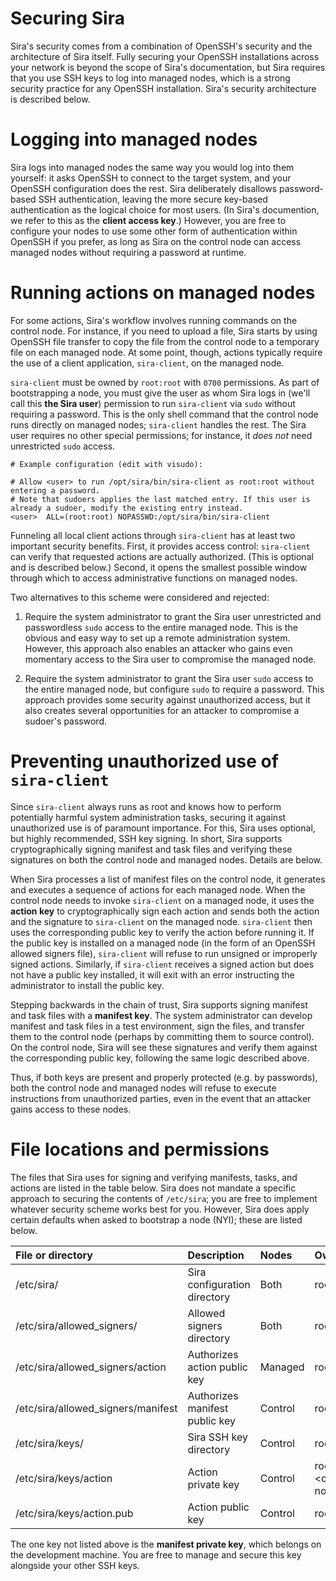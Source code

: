 # Securing Sira

Sira's security comes from a combination of OpenSSH's security and the architecture of Sira itself. Fully securing your OpenSSH installations across your network is beyond the scope of Sira's documentation, but Sira requires that you use SSH keys to log into managed nodes, which is a strong security practice for any OpenSSH installation. Sira's security architecture is described below.

# Logging into managed nodes

Sira logs into managed nodes the same way you would log into them yourself: it asks OpenSSH to connect to the target system, and your OpenSSH configuration does the rest. Sira deliberately disallows password-based SSH authentication, leaving the more secure key-based authentication as the logical choice for most users. (In Sira's documention, we refer to this as the **client access key**.) However, you are free to configure your nodes to use some other form of authentication within OpenSSH if you prefer, as long as Sira on the control node can access managed nodes without requiring a password at runtime.

# Running actions on managed nodes

For some actions, Sira's workflow involves running commands on the control node. For instance, if you need to upload a file, Sira starts by using OpenSSH file transfer to copy the file from the control node to a temporary file on each managed node. At some point, though, actions typically require the use of a client application, `sira-client`, on the managed node.

`sira-client` must be owned by `root:root` with `0700` permissions. As part of bootstrapping a node, you must give the user as whom Sira logs in (we'll call this **the Sira user**) permission to run `sira-client` via `sudo` without requiring a password. This is the only shell command that the control node runs directly on managed nodes; `sira-client` handles the rest. The Sira user requires no other special permissions; for instance, it *does not* need unrestricted `sudo` access.

```
# Example configuration (edit with visudo):

# Allow <user> to run /opt/sira/bin/sira-client as root:root without entering a password.
# Note that sudoers applies the last matched entry. If this user is already a sudoer, modify the existing entry instead.
<user>  ALL=(root:root) NOPASSWD:/opt/sira/bin/sira-client
```

Funneling all local client actions through `sira-client` has at least two important security benefits. First, it provides access control: `sira-client` can verify that requested actions are actually authorized. (This is optional and is described below.) Second, it opens the smallest possible window through which to access administrative functions on managed nodes.

Two alternatives to this scheme were considered and rejected:

1. Require the system administrator to grant the Sira user unrestricted and passwordless `sudo` access to the entire managed node. This is the obvious and easy way to set up a remote administration system. However, this approach also enables an attacker who gains even momentary access to the Sira user to compromise the managed node.

2. Require the system administrator to grant the Sira user `sudo` access to the entire managed node, but configure `sudo` to require a password. This approach provides some security against unauthorized access, but it also creates several opportunities for an attacker to compromise a sudoer's password.

# Preventing unauthorized use of `sira-client`

Since `sira-client` always runs as root and knows how to perform potentially harmful system administration tasks, securing it against unauthorized use is of paramount importance. For this, Sira uses optional, but highly recommended, SSH key signing. In short, Sira supports cryptographically signing manifest and task files and verifying these signatures on both the control node and managed nodes. Details are below.

When Sira processes a list of manifest files on the control node, it generates and executes a sequence of actions for each managed node. When the control node needs to invoke `sira-client` on a managed node, it uses the **action key** to cryptographically sign each action and sends both the action and the signature to `sira-client` on the managed node. `sira-client` then uses the corresponding public key to verify the action before running it. If the public key is installed on a managed node (in the form of an OpenSSH allowed signers file), `sira-client` will refuse to run unsigned or improperly signed actions. Similarly, if `sira-client` receives a signed action but does not have a public key installed, it will exit with an error instructing the administrator to install the public key.

Stepping backwards in the chain of trust, Sira supports signing manifest and task files with a **manifest key**. The system administrator can develop manifest and task files in a test environment, sign the files, and transfer them to the control node (perhaps by committing them to source control). On the control node, Sira will see these signatures and verify them against the corresponding public key, following the same logic described above.

Thus, if both keys are present and properly protected (e.g. by passwords), both the control node and managed nodes will refuse to execute instructions from unauthorized parties, even in the event that an attacker gains access to these nodes.

# File locations and permissions

The files that Sira uses for signing and verifying manifests, tasks, and actions are listed in the table below. Sira does not mandate a specific approach to securing the contents of `/etc/sira`; you are free to implement whatever security scheme works best for you. However, Sira does apply certain defaults when asked to bootstrap a node (NYI); these are listed below.

| File or directory                   | Description                    | Nodes   | Owner:group                | Permissions |
| :---------------------------------- | :----------------------------- | :------ | :------------------------- | :---------- |
| /etc/sira/                          | Sira configuration directory   | Both    | root:root                  | 0755        |
| /etc/sira/allowed\_signers/         | Allowed signers directory      | Both    | root:root                  | 0755        |
| /etc/sira/allowed\_signers/action   | Authorizes action public key   | Managed | root:root                  | 0644        |
| /etc/sira/allowed\_signers/manifest | Authorizes manifest public key | Control | root:root                  | 0644        |
| /etc/sira/keys/                     | Sira SSH key directory         | Control | root:root                  | 0755        |
| /etc/sira/keys/action               | Action private key             | Control | root:\<control-node-user\> | 0640        |
| /etc/sira/keys/action.pub           | Action public key              | Control | root:root                  | 0644        |

The one key not listed above is the **manifest private key**, which belongs on the development machine. You are free to manage and secure this key alongside your other SSH keys.

